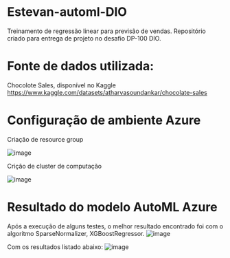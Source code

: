 # Estevan-automl-DIO
Treinamento de regressão linear para previsão de vendas. Repositório criado para entrega de projeto no desafio DP-100 DIO.


# Fonte de dados utilizada:
Chocolote Sales, disponível no Kaggle
https://www.kaggle.com/datasets/atharvasoundankar/chocolate-sales


# Configuração de ambiente Azure
Criação de resource group

![image](https://github.com/user-attachments/assets/ed680b29-649f-48cf-b6dc-4b1b099a820d)


Crição de cluster de computação

![image](https://github.com/user-attachments/assets/0cf44beb-ac0b-4ed7-a96e-1cf885797912)


# Resultado do modelo AutoML Azure

Após a execução de alguns testes, o melhor resultado encontrado foi com o algoritmo SparseNormalizer, XGBoostRegressor.
![image](https://github.com/user-attachments/assets/5500add9-329e-4172-9a39-94cc4ad8e028)

Com os resultados listado abaixo:
![image](https://github.com/user-attachments/assets/c83366cc-d532-4c7d-b1da-e9488184bce6)
